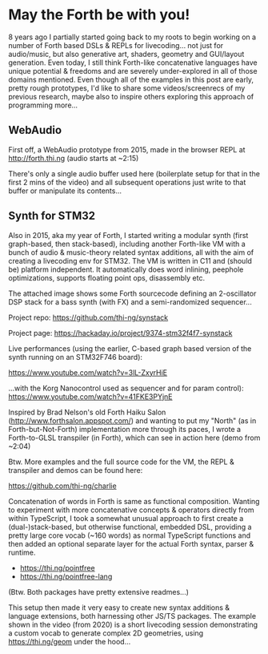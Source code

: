 # May the Forth be with you!

8 years ago I partially started going back to my roots to begin working on a
number of Forth based DSLs & REPLs for livecoding... not just for audio/music,
but also generative art, shaders, geometry and GUI/layout generation. Even
today, I still think Forth-like concatenative languages have unique potential &
freedoms and are severely under-explored in all of those domains mentioned. Even
though all of the examples in this post are early, pretty rough prototypes, I'd
like to share some videos/screenrecs of my previous research, maybe also to
inspire others exploring this approach of programming more...

## WebAudio

First off, a WebAudio prototype from 2015, made in the browser REPL at
http://forth.thi.ng (audio starts at ~2:15)

There's only a single audio buffer used here (boilerplate setup for that in the
first 2 mins of the video) and all subsequent operations just write to that
buffer or manipulate its contents...

## Synth for STM32

Also in 2015, aka my year of Forth, I started writing a modular synth (first
graph-based, then stack-based), including another Forth-like VM with a bunch of
audio & music-theory related syntax additions, all with the aim of creating a
livecoding env for STM32. The VM is written in C11 and (should be) platform
independent. It automatically does word inlining, peephole optimizations,
supports floating point ops, disassembly etc.

The attached image shows some Forth sourcecode defining an 2-oscillator DSP
stack for a bass synth (with FX) and a semi-randomized sequencer...

Project repo:
https://github.com/thi-ng/synstack

Project page:
https://hackaday.io/project/9374-stm32f4f7-synstack

Live performances (using the earlier, C-based graph based version of the synth
running on an STM32F746 board):

https://www.youtube.com/watch?v=3lL-ZxyrHiE

...with the Korg Nanocontrol used as sequencer and for param control):
https://www.youtube.com/watch?v=41FKE3PYjnE

Inspired by Brad Nelson's old Forth Haiku Salon
(http://www.forthsalon.appspot.com/) and wanting to put my "North" (as in
Forth-but-Not-Forth) implementation more through its paces, I wrote a
Forth-to-GLSL transpiler (in Forth), which can see in action here (demo from
~2:04)

Btw. More examples and the full source code for the VM, the REPL & transpiler
and demos can be found here:

https://github.com/thi-ng/charlie

Concatenation of words in Forth is same as functional composition. Wanting to
experiment with more concatenative concepts & operators directly from within
TypeScript, I took a somewhat unusual approach to first create a
(dual-)stack-based, but otherwise functional, embedded DSL, providing a pretty
large core vocab (~160 words) as normal TypeScript functions and then added an
optional separate layer for the actual Forth syntax, parser & runtime.

-   https://thi.ng/pointfree
-   https://thi.ng/pointfree-lang

(Btw. Both packages have pretty extensive readmes...)

This setup then made it very easy to create new syntax additions & language
extensions, both harnessing other JS/TS packages. The example shown in the video
(from 2020) is a short livecoding session demonstrating a custom vocab to
generate complex 2D geometries, using https://thi.ng/geom under the hood...
